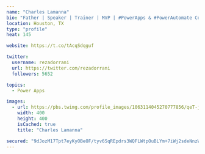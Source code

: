 ```yaml
---
name: "Charles Lamanna"
bio: "Father | Speaker | Trainer | MVP | #PowerApps & #PowerAutomate Community Super User | YouTuber Right-pointing triangle http://youtube.com/c/rezadorrani | Learn - Share - Clockwise rightwards and leftwards open circle arrows"
location: Houston, TX
type: "profile"
heat: 145

website: https://t.co/tAcqSdqguf

twitter:
  username: rezadorrani
  url: https://twitter.com/rezadorrani
  followers: 5652

topics:
  - Power Apps

images:
  - url: https://pbs.twimg.com/profile_images/1063114045270777856/qeT-jpWr_400x400.jpg
    width: 400
    height: 400
    isCached: true
    title: "Charles Lamanna"

secured: "9dJozM17Tpt7eyKyOBeOF/tyv6SqREpdrs3WQFLWtpOuBLYm+7iWj2sdeNnzWkmbFdzRMlVHfVngSEU1yfY3U/CKX94ykkO0lZRfvwzduXYWLZ5lpZrm9m3zZsmXJ1cLCYZC+l0iGLKOHhWPnxHT6x5qynD2bpyZxKCzewgPqv/PHUKT/TNMalmZWU6Faufh+AtzlOkDeb9wbwbQ6E5CjFf93xt3zrPFx+eI5VpSsgXdxeUvFUJ3fwC//jEnnyxuqP6U770p3fRdAqqcsJmMOAD1yg0AdWZKcHFJwYE1dSiRF4CDQvawtxzNJRA+0uVgbMVuGmshRgOLmu3TDkojHPCT99nFGRYSdU5k2qHvmh0Uv9bXKVfIg66tmDA//24X8v/MKfkoF35jjE6iXTmiUltJbA78CvXZyH0rRVqw3jA=;+oFcY3eAbNK0l9y4sn4tJQ=="
---
```


